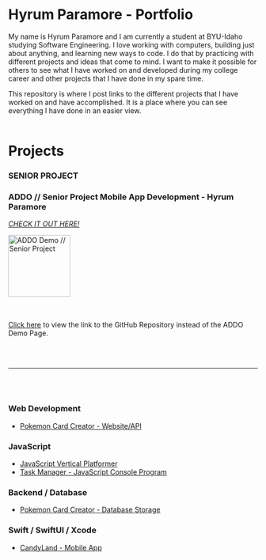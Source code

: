 # Hyrum Paramore - Portfolio

My name is Hyrum Paramore and I am currently a student at BYU-Idaho studying Software Engineering. I love working with computers, building just about anything, and learning new ways to code. I do that by practicing with different projects and ideas that come to mind. I want to make it possible for others to see what I have worked on and developed during my college career and other projects that I have done in my spare time.

This repository is where I post links to the different projects that I have worked on and have accomplished. It is a place where you can see everything I have done in an easier view.
<br></br>

# Projects


### SENIOR PROJECT
### ADDO // Senior Project Mobile App Development - Hyrum Paramore
*[CHECK IT OUT HERE!](https://hyrumparamore.github.io/ADDO-Demo.github.io/index.html)*

<a href="https://hyrumparamore.github.io/ADDO-Demo.github.io/index.html">
    <img src="https://hyrumparamore.github.io/ADDO-Demo.github.io/Images/ADDO%20Icon.png" alt="ADDO Demo // Senior Project" width="125" height="auto">
</a>

<br></br>
[Click here](https://github.com/hyrumParamore/ADDO-Demo.github.io) to view the link to the GitHub Repository instead of the ADDO Demo Page.

<br></br>

---

<br></br>

### Web Development
* [Pokemon Card Creator - Website/API](https://github.com/hyrumParamore/pokedex)


### JavaScript
* [JavaScript Vertical Platformer](https://github.com/hyrumParamore/vertical-platformer)
* [Task Manager - JavaScript Console Program](https://github.com/hyrumParamore/TaskManager)


### Backend / Database
* [Pokemon Card Creator - Database Storage](https://github.com/hyrumParamore/pokedex-master-db)


### Swift / SwiftUI / Xcode
* [CandyLand - Mobile App](https://github.com/hyrumParamore/CandyLand-MobileApp)



